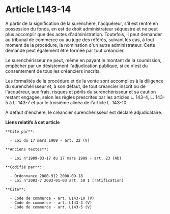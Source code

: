 # Article L143-14

A partir de la signification de la surenchère, l'acquéreur, s'il est rentré en possession du fonds, en est de droit
administrateur séquestre et ne peut plus accomplir que des actes d'administration. Toutefois, il peut demander au tribunal de
commerce ou au juge des référés, suivant les cas, à tout moment de la procédure, la nomination d'un autre administrateur.
Cette demande peut également être formée par tout créancier. 

Le surenchérisseur ne peut, même en payant le montant de la soumission, empêcher par un désistement l'adjudication publique,
si ce n'est du consentement de tous les créanciers inscrits. 

Les formalités de la procédure et de la vente sont accomplies à la diligence du surenchérisseur et, à son défaut, de tout
créancier inscrit ou de l'acquéreur, aux frais, risques et périls du surenchérisseur et sa caution restant engagée, selon les
règles prescrites par les articles L. 143-4, 
L. 143-5 à L. 143-7 et par le troisième alinéa de l'article L. 143-10. 

A défaut d'enchère, le créancier surenchérisseur est déclaré adjudicataire.

**Liens relatifs à cet article**

	**Cité par**:

	  - Loi du 17 mars 1909 - art. 22 (V)

	**Anciens textes**:

	  - Loi n°1909-03-17 du 17 mars 1909 - art. 23 (Ab)

	**Codifié par**:

	  - Ordonnance 2000-912 2000-09-18
	  - Loi n°2003-7 2003-01-03 art. 50 I (ratification)

	**Cite**:

	  - Code de commerce - art. L143-10 (V)
	  - Code de commerce - art. L143-4 (V)
	  - Code de commerce - art. L143-5 (V)
